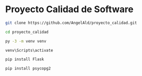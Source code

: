 # Proyecto Calidad de Software

```bash
git clone https://github.com/AngelAld/proyecto_calidad.git

cd proyecto_calidad

py -3 -m venv venv

venv\Scripts\activate

pip install Flask

pip install psycopg2

```
